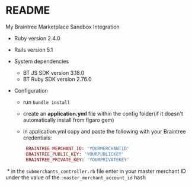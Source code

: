 # README

My Braintree Marketplace Sandbox Integration

* Ruby version 2.4.0

* Rails version 5.1

* System dependencies
  * BT JS SDK version 3.18.0
  * BT Ruby SDK version 2.76.0

* Configuration
  * run `bundle install`
  * create an **application.yml** file within the config folder(if it doesn't automatically install from figaro gem)
  * in application.yml copy and paste the following with your Braintree credentials:

    ```ruby
     BRAINTREE_MERCHANT_ID: 'YOURMERCHANTID'
     BRAINTREE_PUBLIC_KEY: 'YOURPUBLICKEY'
     BRAINTREE_PRIVATE_KEY: 'YOURPRIVATEKEY'
     ```
  
  *  in the `submerchants_controller.rb` file enter in your master merchant ID under the value of the        `:master_merchant_account_id` hash

